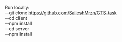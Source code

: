 Run locally:  
--git clone https://github.com/SaileshMrzn/GTS-task  
--cd client  
--npm install  
--cd server  
--npm install  

